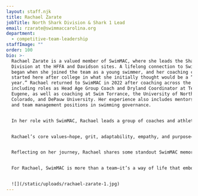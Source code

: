 ```yaml
---
layout: staff.njk
title: Rachael Zarate
jobTitle: North Shark Division & Shark 1 Lead
email: rzarate@swimmaccarolina.org
department:
  - competitive-team-leadership
staffImage: ""
order: 100
bio: >-
  Rachael Zarate is a valued member of SwimMAC, where she leads the Shark North
  Division at the HFFA and Davidson sites. A lifelong connection to SwimMAC
  began when she joined the team as a young swimmer, and her coaching career
  started here after college in what she initially thought would be a “gap
  year.” Rachael returned to SwimMAC in 2022 after coaching across the country,
  including roles as Head Age Group Coach and Dryland Coordinator at Team
  Eugene, as well as coaching at Swim Torrance, the University of Northern
  Colorado, and DePauw University. Her experience also includes mentorship roles
  and team management positions in swimming governance.


  In her role with SwimMAC, Rachael leads a group of coaches and athletes within the Shark North Division, focusing on 13-14 year-olds. She develops strategies and training plans that support athletes’ growth, encouraging them to push beyond their limits to accomplish what they once thought was impossible. With a B.A. in Psychology, a minor in Visual Arts, and an M.A. in Sport Management, along with a swim-specific dryland certification, Rachael is equipped to support her athletes’ mental and physical development. Her coaching style integrates psychological insight and dryland training expertise, offering athletes a well-rounded approach to performance.


  Rachael’s core values—hope, grit, adaptability, empathy, and purpose—are reflected in her dedication to relationship-building with athletes and her commitment to helping them find confidence in new challenges. Known for her innovative approach to guiding athletes beyond their comfort zones, she aims to foster a unified Shark division that prepares athletes for success in the senior ranks and beyond.


  Reflecting on her journey, Rachael shares some standout SwimMAC memories: from her days as a swimmer at the 2006 Long Course Senior Champs to her coaching achievements, such as growing a senior group from 20 to 70 swimmers. These moments, along with the SwimMAC family that has supported her throughout her career, hold special significance for her.


  For Rachael, SwimMAC is more than a team—it’s a way of life that embodies family, athleticism, and resilience. Influenced by mentors like Julio Zarate, Russ Kasl, and Jennifer Gibson, Rachael is passionate about instilling SwimMAC’s values in each athlete she coaches, helping them realize their potential both in and out of the pool.


  ![](/static/uploads/rachael-zarate-1.jpg)
---
```

